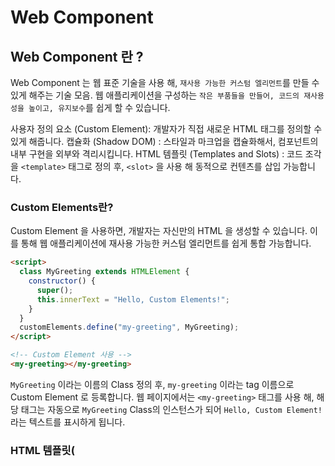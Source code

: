 # Web Component

## Web Component 란 ?

Web Component 는 웹 표준 기술을 사용 해, `재사용 가능한 커스텀 엘리먼트`를 만들 수 있게 해주는 기술 모음.
웹 애플리케이션을 구성하는 `작은 부품들을 만들어, 코드의 재사용성을 높이고, 유지보수`를 쉽게 할 수 있습니다.

사용자 정의 요소 (Custom Element): 개발자가 직접 새로운 HTML 태그를 정의할 수 있게 해줍니다.
캡슐화 (Shadow DOM) : 스타일과 마크업을 캡슐화해서, 컴포넌트의 내부 구현을 외부와 격리시킵니다.
HTML 템플릿 (Templates and Slots) : 코드 조각을 `<template>` 태그로 정의 후, `<slot>` 을 사용 해 동적으로 컨텐츠를 삽입 가능합니다.

### Custom Elements란?

Custom Element 을 사용하면, 개발자는 자신만의 HTML 을 생성할 수 있습니다. 이를 통해 웹 애플리케이션에 재사용 가능한 커스텀 엘리먼트를 쉽게 통합 가능합니다.

```html
<script>
  class MyGreeting extends HTMLElement {
    constructor() {
      super();
      this.innerText = "Hello, Custom Elements!";
    }
  }
  customElements.define("my-greeting", MyGreeting);
</script>

<!-- Custom Element 사용 -->
<my-greeting></my-greeting>
```

`MyGreeting` 이라는 이름의 Class 정의 후, `my-greeting` 이라는 tag 이름으로 Custom Element 로 등록합니다.
웹 페이지에서는 `<my-greeting>` 태그를 사용 해, 해당 태그는 자동으로 `MyGreeting` Class의 인스턴스가 되어 `Hello, Custom Element!` 라는 텍스트를 표시하게 됩니다.

### HTML 템플릿(<template> 및 <slot>)

`<template>` 태그는 웹 페이지에 미리 로드되지만, 렌더링 되지 않는 HTML 마크업을 담을 수 있습니다.
`<slot>` 태그는 Shadow DOM 내에서 사용되며, 커스텀 엘리먼트의 사용자가 정의한 내용을 삽입할 수 있는 플레이스홀더 역할을 합니다.

```html
<template id="my-template">
  <div>
    <span>Hello,</span>
    <slot name="name-slot">Name</slot>
  </div>
</template>

<script>
  class MyUserCard extends HTMLElement {
    constructor() {
      super();
      const template = document.getElementById("my-template").content;
      const shadowRoot = this.attachShadow({ mode: "open" }).appendChild(
        template.cloneNode(true)
      );
    }
  }

  customElements.define("my-user-card", MyUserCard);
</script>

<!-- Custom Element 사용 -->
<my-user-card>
  <span slot="name-slot">Web Components</span>
</my-user-card>
```

이 예시에서는 my-user-card라는 Custom Element를 정의하고, <template>를 사용하여 기본 구조를 만듭니다. <slot> 태그에 name-slot이라는 이름을 지정하고, 커스텀 엘리먼트를 사용할 때 <span slot="name-slot">Web Components</span>처럼 해당 슬롯에 들어갈 내용을 정의할 수 있습니다. 결과적으로 "Hello, Web Components"가 표시됩니다.

이렇게 Custom Elements와 HTML 템플릿을 사용하면, 재사용 가능하고 유지보수가 쉬운 웹 컴포넌트를 만들 수 있습니다.

### React Component 란?

React 는 사용자 인터페이스를 구성하기 위한 Javascript 라이브러리로, 컴포넌트 기반으로 작동합니다.
JSX 라는 문법을 사용 해, UI 를 선언적으로 표현할 수 있고, 데이터가 변경될 떄 마다 효율적으로 UI 을 업데이트 합니다.

### Web Component 와 React Component 차이점

표준 대 라이브러리 : Web Component 은 `웹 표준을 따르고, 어떠한 라이브러리나 프레임워크 없이도 모든 현대적인 브라우저에서 네이티브로 동작합니다.` 반면, React Component 는 React 라이브러리 내에서만 동작하고, 이를 사용하기 위해서 React 환경이 필요합니다.
재사용성 : 둘 다 재사용 가능한 컴포넌트를 만들지만, Web Component 는 웹 표준을 사용하여 보다 넓은 범위를 호환되며, React Component 는 React 생태계 내에서의 재사용에 중점을 둡니다.
캡슐화 : Web Component 의 `Shadow DOM` 은 스타일과 마크업을 완전히 캡슐화하여 격리시키는 반면, React 는 주로 CSS Module, Styled Components 등의 추가적인 도구를 사용 해, 스타일을 격리를 달성합니다.

### Shadow DOM 이란?

Shadow DOM은 웹 컴포넌트 중요한 부분으로, 컴포넌트 내부의 DOM 구조와 스타일을 외부로부터 격리시키는 기술.
이를 통해 컴포넌트 내부의 스타일이 페이지의 다른 부분에 영향을 주거나 받지 않도록 보호합니다.
개발자는 Shadow DOM 내부에서만 유효한 CSS 정의 가능, 컴포넌트 내부 구현을 외부로부터 숨길 수 있습니다.
Shadow DOM 은 컴포넌트를 진정한 의미에서 캡슐화하고, 웹 앱의 나머지 부분과 독립적으로 동작 할 수 있게 해줍니다.
